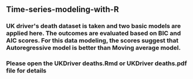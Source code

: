 ## Time-series-modeling-with-R
### UK driver's death dataset is taken and two basic models are applied here. The outcomes are evaluated based on BIC and AIC scores. For this data modeling, the scores suggest that Autoregressive model is better than Moving average model.
### Please open the UKDriver deaths.Rmd or UKDriver deaths.pdf file for details
